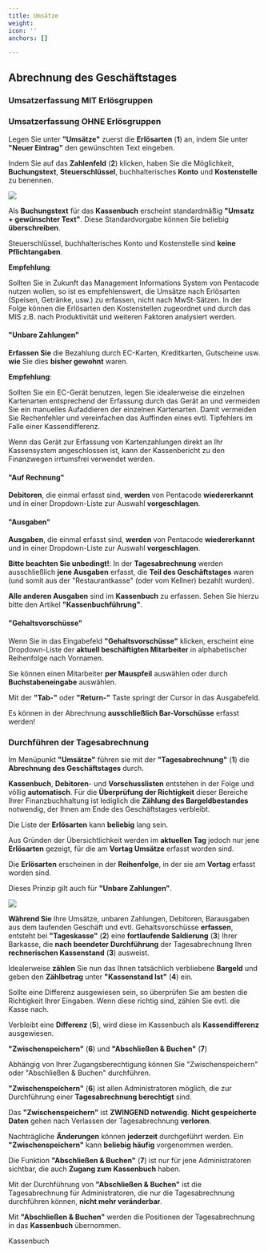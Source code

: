 ```yaml
---
title: Umsätze
weight: 
icon: ''
anchors: []

---
```

## Abrechnung des Geschäftstages

### Umsatzerfassung MIT Erlösgruppen

### Umsatzerfassung OHNE Erlösgruppen

Legen Sie unter **"Umsätze"** zuerst die **Erlösarten** (**1**) an, indem Sie unter **"Neuer Eintrag"** den gewünschten Text eingeben.

Indem Sie auf das **Zahlenfeld** (**2**) klicken, haben Sie die Möglichkeit, **Buchungstext**, **Steuerschlüssel**, buchhalterisches **Konto** und **Kostenstelle** zu benennen.

![](https://s3.amazonaws.com/helpscout.net/docs/assets/5dd29b3f04286364bc91dcd3/images/5e4eb7712c7d3a7e9ae80eda/file-hXWOFndk0I.png)

Als **Buchungstext** für das **Kassenbuch** erscheint standardmäßig **"Umsatz + gewünschter Text"**. Diese Standardvorgabe können Sie beliebig **überschreiben**.

Steuerschlüssel, buchhalterisches Konto und Kostenstelle sind **keine Pflichtangaben**.

**Empfehlung**:

Sollten Sie in Zukunft das Management Informations System von Pentacode nutzen wollen, so ist es empfehlenswert, die Umsätze nach Erlösarten (Speisen, Getränke, usw.) zu erfassen, nicht nach MwSt-Sätzen. In der Folge können die Erlösarten den Kostenstellen zugeordnet und durch das MIS z.B. nach Produktivität und weiteren Faktoren analysiert werden.

#### "Unbare Zahlungen"

**Erfassen Sie** die Bezahlung durch EC-Karten, Kreditkarten, Gutscheine usw. **wie** Sie dies **bisher gewohnt** waren.

**Empfehlung**:

Sollten Sie ein EC-Gerät benutzen, legen Sie idealerweise die einzelnen Kartenarten entsprechend der Erfassung durch das Gerät an und vermeiden Sie ein manuelles Aufaddieren der einzelnen Kartenarten. Damit vermeiden Sie Rechenfehler und vereinfachen das Auffinden eines evtl. Tipfehlers im Falle einer Kassendifferenz.

Wenn das Gerät zur Erfassung von Kartenzahlungen direkt an Ihr Kassensystem angeschlossen ist, kann der Kassenbericht zu den Finanzwegen irrtumsfrei verwendet werden.

#### "Auf Rechnung"

**Debitoren**, die einmal erfasst sind, **werden** von Pentacode **wiedererkannt** und in einer Dropdown-Liste zur Auswahl **vorgeschlagen**.

#### "Ausgaben"

**Ausgaben**, die einmal erfasst sind, **werden** von Pentacode **wiedererkannt** und in einer Dropdown-Liste zur Auswahl **vorgeschlagen**.

**Bitte beachten Sie unbedingt!**: In der **Tagesabrechnung** werden ausschließlich **jene Ausgaben** erfasst, die **Teil des Geschäftstages** waren (und somit aus der "Restaurantkasse" (oder vom Kellner) bezahlt wurden).

**Alle anderen Ausgaben** sind im **Kassenbuch** zu erfassen. Sehen Sie hierzu bitte den Artikel **"Kassenbuchführung"**.

#### "Gehaltsvorschüsse"

Wenn Sie in das Eingabefeld **"Gehaltsvorschüsse"** klicken, erscheint eine Dropdown-Liste der **aktuell beschäftigten Mitarbeiter** in alphabetischer Reihenfolge nach Vornamen.

Sie können einen Mitarbeiter **per Mauspfeil** auswählen oder durch **Buchstabeneingabe** auswählen.

Mit der **"Tab-"** oder **"Return-"** Taste springt der Cursor in das Ausgabefeld.

Es können in der Abrechnung **ausschließlich Bar-Vorschüsse** erfasst werden!

### Durchführen der Tagesabrechnung

Im Menüpunkt **"Umsätze"** führen sie mit der **"Tagesabrechnung"** (**1**) die **Abrechnung des Geschäftstages** durch.

**Kassenbuch**, **Debitoren**- und **Vorschusslisten** entstehen in der Folge und völlig **automatisch**. Für die **Überprüfung der Richtigkeit** dieser Bereiche Ihrer Finanzbuchhaltung ist lediglich die **Zählung des Bargeldbestandes** notwendig, der Ihnen am Ende des Geschäftstages verbleibt.

Die Liste der **Erlösarten** kann **beliebig** lang sein.

Aus Gründen der Übersichtlichkeit werden im **aktuellen Tag** jedoch nur jene **Erlösarten** gezeigt, für die am **Vortag Umsätze** erfasst worden sind.

Die **Erlösarten** erscheinen in der **Reihenfolge**, in der sie am **Vortag** erfasst worden sind.

Dieses Prinzip gilt auch für **"Unbare Zahlungen"**.

![](https://d33v4339jhl8k0.cloudfront.net/docs/assets/5dd29b3f04286364bc91dcd3/images/5e53ca7c2c7d3a7e9ae82ebb/file-RHl4u9CH3a.png)

**Während Sie** Ihre Umsätze, unbaren Zahlungen, Debitoren, Barausgaben aus dem laufenden Geschäft und evtl. Gehaltsvorschüsse **erfassen**, entsteht bei **"Tageskasse"** (**2**) eine **fortlaufende Saldierung** (**3**) Ihrer Barkasse, die **nach beendeter Durchführung** der Tagesabrechnung Ihren **rechnerischen Kassenstand** (**3**) ausweist.

Idealerweise **zählen** Sie nun das Ihnen tatsächlich verbliebene **Bargeld** und geben den **Zählbetrag** unter **"Kassenstand Ist"** (**4**) ein.

Sollte eine Differenz ausgewiesen sein, so überprüfen Sie am besten die Richtigkeit Ihrer Eingaben. Wenn diese richtig sind, zählen Sie evtl. die Kasse nach.

Verbleibt eine **Differenz** (**5**), wird diese im Kassenbuch als **Kassendifferenz** ausgewiesen.

**"Zwischenspeichern"** (**6**) und **"Abschließen & Buchen"** (**7**)

Abhängig von Ihrer Zugangsberechtigung können Sie "Zwischenspeichern" oder "Abschließen & Buchen" durchführen.

**"Zwischenspeichern"** (**6**) ist allen Administratoren möglich, die zur Durchführung einer **Tagesabrechnung berechtigt** sind.

Das **"Zwischenspeichern"** ist **ZWINGEND notwendig**. **Nicht gespeicherte Daten** gehen nach Verlassen der Tagesabrechnung **verloren**.

Nachträgliche **Änderungen** können **jederzeit** durchgeführt werden. Ein **"Zwischenspeichern"** kann **beliebig häufig** vorgenommen werden.

Die Funktion **"Abschließen & Buchen"** (**7**) ist nur für jene Administratoren sichtbar, die auch **Zugang zum Kassenbuch** haben.

Mit der Durchführung von **"Abschließen & Buchen"** ist die Tagesabrechnung für Administratoren, die nur die Tagesabrechnung durchführen können, **nicht mehr veränderbar**.

Mit **"Abschließen & Buchen"** werden die Positionen der Tagesabrechnung in das **Kassenbuch** übernommen.

Kassenbuch